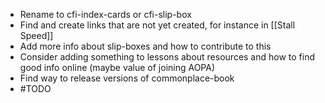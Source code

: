 - Rename to cfi-index-cards or cfi-slip-box
- Find and create links that are not yet created, for instance in [[Stall Speed]]
- Add more info about slip-boxes and how to contribute to this
- Consider adding something to lessons about resources and how to find good info online (maybe value of joining AOPA)
- Find way to release versions of commonplace-book
- #TODO 